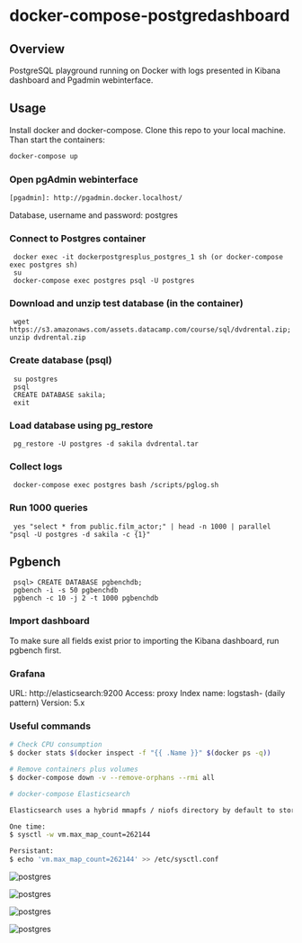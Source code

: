 # docker-compose-postgredashboard


## Overview
PostgreSQL playground running on Docker with logs presented in Kibana dashboard and Pgadmin webinterface.

## Usage
Install docker and docker-compose. Clone this repo to your local machine. Than start the containers:

```bash
docker-compose up
```

### Open pgAdmin webinterface
```bash
[pgadmin]: http://pgadmin.docker.localhost/
```
Database, username and password: postgres

### Connect to Postgres container
     docker exec -it dockerpostgresplus_postgres_1 sh (or docker-compose exec postgres sh)
     su
     docker-compose exec postgres psql -U postgres

### Download and unzip test database (in the container)
     wget https://s3.amazonaws.com/assets.datacamp.com/course/sql/dvdrental.zip; unzip dvdrental.zip

### Create database (psql)
     su postgres
     psql
     CREATE DATABASE sakila;
     exit

### Load database using pg_restore
     pg_restore -U postgres -d sakila dvdrental.tar

### Collect logs
     docker-compose exec postgres bash /scripts/pglog.sh

### Run 1000 queries
     yes "select * from public.film_actor;" | head -n 1000 | parallel "psql -U postgres -d sakila -c {1}"

## Pgbench
     psql> CREATE DATABASE pgbenchdb;
     pgbench -i -s 50 pgbenchdb
     pgbench -c 10 -j 2 -t 1000 pgbenchdb

### Import dashboard
To make sure all fields exist prior to importing the Kibana dashboard, run pgbench first.

### Grafana
URL: http://elasticsearch:9200
Access: proxy
Index name: logstash- (daily pattern)
Version: 5.x

### Useful commands
```bash
# Check CPU consumption
$ docker stats $(docker inspect -f "{{ .Name }}" $(docker ps -q))

# Remove containers plus volumes
$ docker-compose down -v --remove-orphans --rmi all

# docker-compose Elasticsearch

Elasticsearch uses a hybrid mmapfs / niofs directory by default to store its indices. The default operating system limits on mmap counts is likely to be too low, which may result in out of memory exceptions. On Linux, you can increase the limits by running the following command as root:

One time:
$ sysctl -w vm.max_map_count=262144

Persistant:
$ echo 'vm.max_map_count=262144' >> /etc/sysctl.conf

```


![postgres](diagram.png?raw=true)

![postgres](postgres_1.png?raw=true)

![postgres](postgres_2.png?raw=true)

![postgres](postgres_3.png?raw=true)
